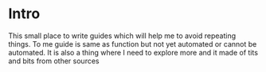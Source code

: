 # Intro

This small place to write guides which will help me to avoid repeating things.
To me guide is same as function but not yet automated or cannot be automated.
It is also a thing where I need to explore more and it made of tits and bits from other sources

